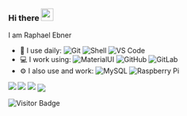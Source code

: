 ### Hi there <img src="https://media.giphy.com/media/hvRJCLFzcasrR4ia7z/giphy.gif" width="25px"></a>

I am Raphael Ebner 


- 🚀 I use daily:
  ![Git](https://img.shields.io/badge/-Git-black?style=plastic&logo=git)
  ![Shell](https://img.shields.io/badge/-Shell-blasck?style=plastic&logo=Shell)
  ![VS Code](https://img.shields.io/badge/-VS%20Code-007ACC?style=plastic&logo=visual-studio-code)
- 💻 I work using:
  ![MaterialUI](https://img.shields.io/badge/-MatrialUI-0081CB?style=plastic&logo=material-UI)
  ![GitHub](https://img.shields.io/badge/-GitHub-181717?style=plastic&logo=github)
  ![GitLab](https://img.shields.io/badge/-GitLab-FCA121?style=plastic&logo=gitlab)
- ⚙️ I also use and work: 
  ![MySQL](https://img.shields.io/badge/-MySQL-black?style=flat-square&logo=mysql)
  ![Raspberry Pi](https://img.shields.io/badge/-Raspberry%20Pi-C51A4A?style=flat-square&logo=Raspberry-Pi)

<!--
- 🌱 Learning all about:
-->



<img align="left" src="https://github-readme-stats.vercel.app/api?username=rafi0101&show_icons=true&count_private=true&theme=gruvbox" />
<img src="https://github-readme-stats.vercel.app/api/top-langs/?username=rafi0101&layout=compact&count_private=true&theme=gruvbox" />
<img src="https://github-readme-stats.vercel.app/api/wakatime?username=rafi0101&count_private=true&theme=gruvbox" />
<a href="https://github.com/rafi0101/Android-Room-Database-Backup" target="_blank"><img align="center" src="https://github-readme-stats.vercel.app/api/pin/?username=rafi0101&repo=Android-Room-Database-Backup&theme=gruvbox""></a>

![Visitor Badge](https://visitor-badge.laobi.icu/badge?page_id=rafi0101.rafi0101)
